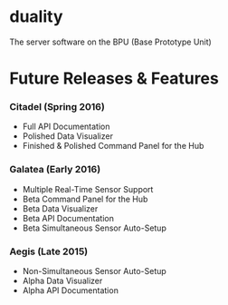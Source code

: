 # duality
The server software on the BPU (Base Prototype Unit)

# Future Releases & Features

### Citadel (Spring 2016)
* Full API Documentation
* Polished Data Visualizer
* Finished & Polished Command Panel for the Hub

### Galatea (Early 2016)
* Multiple Real-Time Sensor Support
* Beta Command Panel for the Hub
* Beta Data Visualizer
* Beta API Documentation
* Beta Simultaneous Sensor Auto-Setup

### Aegis (Late 2015)
* Non-Simultaneous Sensor Auto-Setup
* Alpha Data Visualizer
* Alpha API Documentation